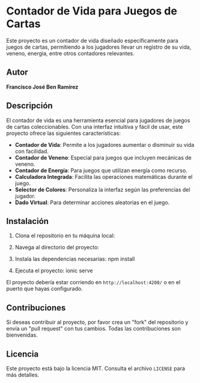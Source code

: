 # Contador de Vida para Juegos de Cartas

Este proyecto es un contador de vida diseñado específicamente para juegos de cartas, permitiendo a los jugadores llevar un registro de su vida, veneno, energía, entre otros contadores relevantes.

## Autor

**Francisco José Ben Ramírez**

## Descripción

El contador de vida es una herramienta esencial para jugadores de juegos de cartas coleccionables. Con una interfaz intuitiva y fácil de usar, este proyecto ofrece las siguientes características:

- **Contador de Vida**: Permite a los jugadores aumentar o disminuir su vida con facilidad.
- **Contador de Veneno**: Especial para juegos que incluyen mecánicas de veneno.
- **Contador de Energía**: Para juegos que utilizan energía como recurso.
- **Calculadora Integrada**: Facilita las operaciones matemáticas durante el juego.
- **Selector de Colores**: Personaliza la interfaz según las preferencias del jugador.
- **Dado Virtual**: Para determinar acciones aleatorias en el juego.

## Instalación

1. Clona el repositorio en tu máquina local:

2. Navega al directorio del proyecto:

3. Instala las dependencias necesarias:
npm install


4. Ejecuta el proyecto:
ionic serve


El proyecto debería estar corriendo en `http://localhost:4200/` o en el puerto que hayas configurado.

## Contribuciones

Si deseas contribuir al proyecto, por favor crea un "fork" del repositorio y envía un "pull request" con tus cambios. Todas las contribuciones son bienvenidas.

## Licencia

Este proyecto está bajo la licencia MIT. Consulta el archivo `LICENSE` para más detalles.
